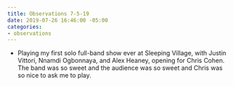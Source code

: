 ```yaml
---
title: Observations 7-5-19
date: 2019-07-26 16:46:00 -05:00
categories:
- observations
---
```


- Playing my first solo full-band show ever at Sleeping Village, with Justin Vittori, Nnamdi Ogbonnaya, and Alex Heaney, opening for Chris Cohen. The band was so sweet and the audience was so sweet and Chris was so nice to ask me to play.